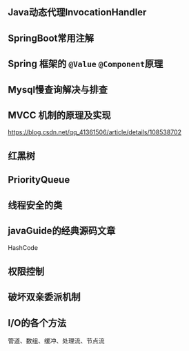 ## Java动态代理InvocationHandler

## SpringBoot常用注解

## Spring 框架的 `@Value` `@Component`原理

## Mysql慢查询解决与排查

## MVCC 机制的原理及实现

https://blog.csdn.net/qq_41361506/article/details/108538702

## 红黑树

## PriorityQueue

## 线程安全的类

## javaGuide的经典源码文章

HashCode

## 权限控制

## 破坏双亲委派机制

## I/O的各个方法

管道、数组、缓冲、处理流、节点流